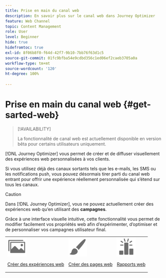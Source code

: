 ```yaml
---
title: Prise en main du canal web
description: En savoir plus sur le canal web dans Journey Optimizer
feature: Web Channel
topic: Content Management
role: User
level: Beginner
hide: true
hidefromtoc: true
exl-id: 8f06b8f0-f64d-42f7-9b10-7bb76f63d1c5
source-git-commit: 01fc9bfba54e9cdbd356c1ed06ef2caeb3705a0a
workflow-type: tm+mt
source-wordcount: '120'
ht-degree: 100%

---
```


# Prise en main du canal web {#get-sarted-web}

>[!AVAILABILITY]
>
>La fonctionnalité de canal web est actuellement disponible en version bêta pour certains utilisateurs uniquement.

[!DNL Journey Optimizer] vous permet de créer et de diffuser visuellement des expériences web personnalisées à vos clients.

Si vous utilisez déjà des canaux sortants tels que les e-mails, les SMS ou les notifications push, vous pouvez désormais tirer parti du canal web entrant pour offrir une expérience réellement personnalisée qui s’étend sur tous les canaux.

>[!CAUTION]
>
>Dans [!DNL Journey Optimizer], vous ne pouvez actuellement créer des expériences web qu’en utilisant des **campagnes**.

Grâce à une interface visuelle intuitive, cette fonctionnalité vous permet de modifier facilement vos propriétés web afin d’expérimenter, d’optimiser et de personnaliser vos campagnes utilisateur final.

<!--
[Learn more on web channel in this video](#video)
-->

<table>
<tr>
<td><img src="../assets/do-not-localize/icon_assets.svg" width="60px"><p><a href="create-web.md">Créer des expériences web</a></p></td>
<td><img src="../assets/do-not-localize/icon_design.svg" width="60px"><p><a href="author-web.md">Créer des pages web</a></p></td>
<td><img src="../assets/do-not-localize/monitor.svg" width="60px"><p><a href="web-report.md">Rapports web</a></p></td>
</tr>
</table>

<!--
## How-to video{#video}

The video below shows how to 

>[!VIDEO]()
-->
